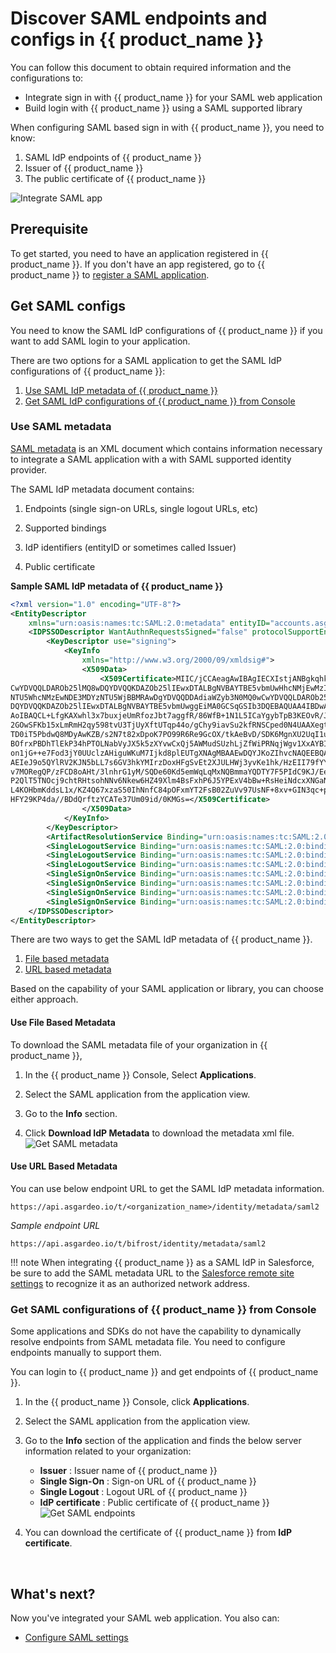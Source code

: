 # Discover SAML endpoints and configs in {{ product_name }}

You can follow this document to obtain required information and the configurations to:
- Integrate sign in with {{ product_name }} for your SAML web application
- Build login with {{ product_name }} using a SAML supported library

When configuring SAML based sign in with {{ product_name }}, you need to know:

1. SAML IdP endpoints of {{ product_name }}
2. Issuer of {{ product_name }}
3. The public certificate of {{ product_name }}

 ![Integrate SAML app](../../../assets/img/guides/applications/saml-app/saml-integration.png)

## Prerequisite
To get started, you need to have an application registered in {{ product_name }}. If you don't have an app registered, go to {{ product_name }} to [register a SAML application](../../guides/applications/register-saml-web-app/).

## Get SAML configs
You need to know the SAML IdP configurations of {{ product_name }} if you want to add SAML login to your application.

There are two options for a SAML application to get the SAML IdP configurations of {{ product_name }}:

1. [Use SAML IdP metadata of {{ product_name }}](#use-saml-metadata)
2. [Get SAML IdP configurations of {{ product_name }} from Console](#get-saml-configurations-of-asgardeo-from-console)

### Use SAML metadata

[SAML metadata](https://docs.oasis-open.org/security/saml/v2.0/saml-metadata-2.0-os.pdf) is an XML document which contains information necessary to integrate a SAML application with a with SAML supported identity provider.

The SAML IdP metadata document contains:

 1. Endpoints (single sign-on URLs, single logout URLs, etc)

 2. Supported bindings

 3. IdP identifiers (entityID or sometimes called Issuer)

 4. Public certificate

**Sample SAML IdP metadata of {{ product_name }}**

```xml 
<?xml version="1.0" encoding="UTF-8"?>
<EntityDescriptor
    xmlns="urn:oasis:names:tc:SAML:2.0:metadata" entityID="accounts.asgardeo.io/t/{organization_name}">
    <IDPSSODescriptor WantAuthnRequestsSigned="false" protocolSupportEnumeration="urn:oasis:names:tc:SAML:2.0:protocol" validUntil="2021-07-07T07:01:06.536Z">
        <KeyDescriptor use="signing">
            <KeyInfo
                xmlns="http://www.w3.org/2000/09/xmldsig#">
                <X509Data>
                    <X509Certificate>MIIC/jCCAeagAwIBAgIECXIstjANBgkqhkiG9w0BAQQFADBBMRAwDgYDVQQDDAdiaWZyb3N0MQ0w
CwYDVQQLDAROb25lMQ8wDQYDVQQKDAZOb25lIEwxDTALBgNVBAYTBE5vbmUwHhcNMjEwMzIwMDYz
NTU5WhcNMzEwNDE3MDYzNTU5WjBBMRAwDgYDVQQDDAdiaWZyb3N0MQ0wCwYDVQQLDAROb25lMQ8w
DQYDVQQKDAZOb25lIEwxDTALBgNVBAYTBE5vbmUwggEiMA0GCSqGSIb3DQEBAQUAA4IBDwAwggEK
AoIBAQCL+LfgKAXwhl3x7buxjeUmRfozJbt7aggfR/86WfB+1N1L5ICaYgybTpB3KEOvR/JxO41H
2GOwSFKb15xLmRmH2qy598tvU3TjUyXftUTqp44o/gChy9iavSu2kfRNSCped0N4UAAXegtWFROi
TD0iT5PbdwQ8MDyAwKZB/s2N7t82xDpoK7PO99R6Re9GcOX/tkAeBvD/SDK6MgnXU2UqI1uYJ0ow
BOfrxPBDhTlEkP34hPTOLNabVyJX5k5zXYvwCxQj5AWMudSUzhLjZfWiPRNqjWgv1XxAYBIccgYq
on1jG++e7Fod3jY0UUclzAHiguWKuM7Ijkd8plEUTgXNAgMBAAEwDQYJKoZIhvcNAQEEBQADggEB
AEIeJ9o5QYlRV2KJN5bLL7s6GV3hkYMIrzDoxHFgSvEt2XJULHWj3yvKe1hk/HzEII79fYYKS6xJ
v7MORegQP/zFCD8oAHt/3lnhrG1yM/SQDe60Kd5emWqLqMxNQBmmaYQDTY7F5PIdC9KJ/EeKIoz2
P2QlT5TNOcj9chtRHtsohNNv6Nkew6HZ49Xlm4BsFxhP6J5YPExV4bBw+RsHeiNdcxXNGaNtD5n2
L4KOHbmKddsL1x/KZ4Q67xzaS50IhNnfC84pOFxmYT2FsB02ZuVv97UsNF+8xv+GIN3qc+pIJEWd
HFY29KP4da//BDdQrftzYCATe37Um09id/0KMGs=</X509Certificate>
                </X509Data>
            </KeyInfo>
        </KeyDescriptor>
        <ArtifactResolutionService Binding="urn:oasis:names:tc:SAML:2.0:bindings:SOAP" Location="https://api.asgardeo.io/t/{organization_name}/samlartresolve" index="1"/>
        <SingleLogoutService Binding="urn:oasis:names:tc:SAML:2.0:bindings:SOAP" Location="https://api.asgardeo.io/t/{organization_name}/samlsso" ResponseLocation="https://api.asgardeo.io/t/{organization_name}/samlsso"/>
        <SingleLogoutService Binding="urn:oasis:names:tc:SAML:2.0:bindings:HTTP-POST" Location="https://api.asgardeo.io/t/{organization_name}/samlsso" ResponseLocation="https://api.asgardeo.io/t/{organization_name}/samlsso"/>
        <SingleLogoutService Binding="urn:oasis:names:tc:SAML:2.0:bindings:HTTP-Redirect" Location="https://api.asgardeo.io/t/{organization_name}/samlsso" ResponseLocation="https://api.asgardeo.io/t/{organization_name}/samlsso"/>
        <SingleSignOnService Binding="urn:oasis:names:tc:SAML:2.0:bindings:HTTP-POST" Location="https://api.asgardeo.io/t/{organization_name}/samlsso"/>
        <SingleSignOnService Binding="urn:oasis:names:tc:SAML:2.0:bindings:HTTP-Redirect" Location="https://api.asgardeo.io/t/{organization_name}/samlsso"/>
        <SingleSignOnService Binding="urn:oasis:names:tc:SAML:2.0:bindings:HTTP-POST" Location="https://api.asgardeo.io/t/{organization_name}/samlsso"/>
        <SingleSignOnService Binding="urn:oasis:names:tc:SAML:2.0:bindings:HTTP-Redirect" Location="https://api.asgardeo.io/t/{organization_name}/samlsso"/>
    </IDPSSODescriptor>
</EntityDescriptor>
```

There are two ways to get the SAML IdP metadata of {{ product_name }}.

1. [File based metadata](#use-file-based-metadata)
2. [URL based metadata](#use-url-based-metadata)

Based on the capability of your SAML application or library, you can choose either approach.

#### Use File Based Metadata

To download the SAML metadata file of your organization in {{ product_name }},

1. In the {{ product_name }} Console, Select **Applications**.

2. Select the SAML application from the application view.

3. Go to the **Info** section.

4. Click **Download IdP Metadata** to download the metadata xml file.
    ![Get SAML metadata](../../../assets/img/guides/applications/saml-app/download-idp-metadata.png)

#### Use URL Based Metadata

You can use below endpoint URL to get the SAML IdP metadata information.

``` 
https://api.asgardeo.io/t/<organization_name>/identity/metadata/saml2
```

_Sample endpoint URL_
``` 
https://api.asgardeo.io/t/bifrost/identity/metadata/saml2
```

!!! note
    When integrating {{ product_name }} as a SAML IdP in Salesforce, be sure to add the SAML metadata URL to the [Salesforce remote site settings](https://developer.salesforce.com/docs/atlas.en-us.apexcode.meta/apexcode/apex_callouts_remote_site_settings.htm) to recognize it as an authorized network address.

### Get SAML configurations of {{ product_name }} from Console

Some applications and SDKs do not have the capability to dynamically resolve endpoints from  SAML metadata file. You need to configure endpoints manually to support them.

You can login to {{ product_name }} and get endpoints of {{ product_name }}.

1. In the {{ product_name }} Console, click **Applications**.

2. Select the SAML application from the application view.

3. Go to the **Info** section of the application and finds the below server information related to your organization:
    - **Issuer** : Issuer name of {{ product_name }}
    - **Single Sign-On** : Sign-on URL of {{ product_name }}
    - **Single Logout** : Logout URL of {{ product_name }}
    - **IdP certificate** : Public certificate of {{ product_name }}
   ![Get SAML endpoints](../../../assets/img/guides/applications/saml-app/idp-endpoints.png)

4. You can download the certificate of {{ product_name }} from **IdP certificate**.

<br>

## What's next?
Now you've integrated your SAML web application. You also can:
- [Configure SAML settings](../../references/app-settings/saml-settings-for-app/)
